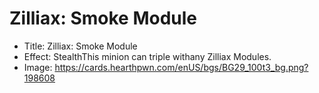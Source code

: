 # Zilliax: Smoke Module
- Title:  Zilliax: Smoke Module
- Effect:  StealthThis minion can triple withany Zilliax Modules.
- Image:  https://cards.hearthpwn.com/enUS/bgs/BG29_100t3_bg.png?198608
